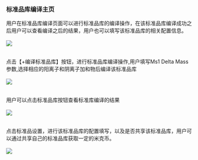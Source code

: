 <!-- 标准品库编译管理器 -->

### **标准品库编译主页**

用户在标准品库编译页面可以进行标准品库的编译操作，在该标准品库编译成功之后用户可以查看编译之后的结果，用户也可以填写该标准品库的相关配置信息。
<br/>
<br/>
![](user-guide/metanno/images/library_compiler-1.png)
<br/>
<br/>

点击【+编译标准品库】按钮，进行标准品库编译操作,用户填写Ms1 Delta Mass参数,选择相应的阳离子和阴离子加和物后编译该标准品库
<br/>
<br/>
![](user-guide/metanno/images/library_compiler-2.png)
<br/>
<br/>

用户可以点击标准品库按钮查看标准库编译的结果
<br/>
<br/>
![](user-guide/metanno/images/library_compiler-3.png)
<br/>
<br/>

点击标准品设置，进行该标准品库的配置填写，以及是否共享该标准品库，用户可以通过共享自己的标准品库获取一定的米克币。
<br/>
<br/>
![](user-guide/metanno/images/library_compiler-4.png)
<br/>
<br/>